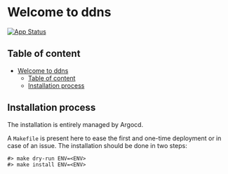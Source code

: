 # Welcome to ddns

[![App Status](https://argocd-internal.spirit-dev.net/api/badge?name=ddns-turingpi&revision=true&showAppName=true)](https://argocd-internal.spirit-dev.net/applications/ddns-turingpi)

## Table of content

- [Welcome to ddns](#welcome-to-ddns)
  - [Table of content](#table-of-content)
  - [Installation process](#installation-process)

## Installation process

The installation is entirely managed by Argocd.

A `Makefile` is present here to ease the first and one-time deployment or in case of an issue.
The installation should be done in two steps:

```shell
#> make dry-run ENV=<ENV>
#> make install ENV=<ENV>
```
